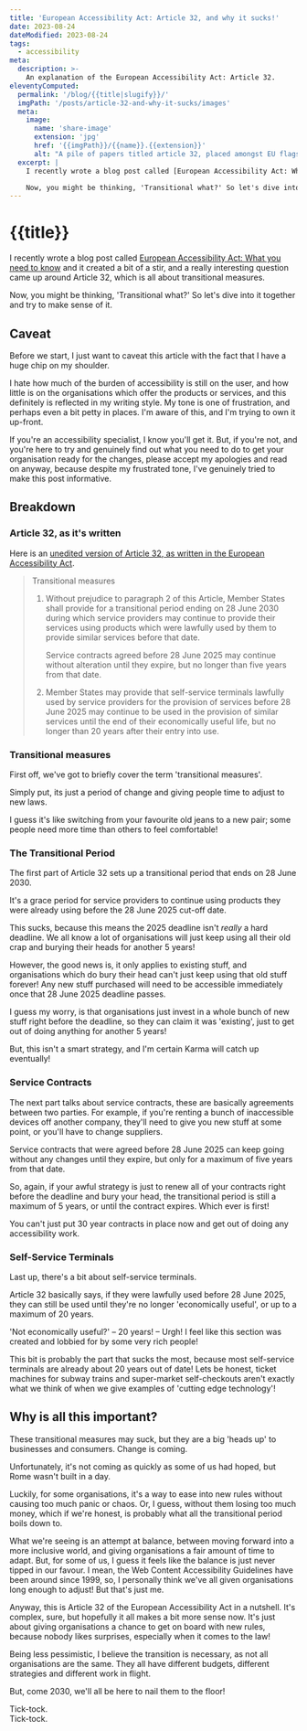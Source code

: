 ```yaml
---
title: 'European Accessibility Act: Article 32, and why it sucks!'
date: 2023-08-24
dateModified: 2023-08-24
tags:
  - accessibility
meta:
  description: >-
    An explanation of the European Accessibility Act: Article 32.
eleventyComputed:
  permalink: '/blog/{{title|slugify}}/'
  imgPath: '/posts/article-32-and-why-it-sucks/images'
  meta:
    image:
      name: 'share-image'
      extension: 'jpg'
      href: '{{imgPath}}/{{name}}.{{extension}}'
      alt: "A pile of papers titled article 32, placed amongst EU flags and gold trinkets."
  excerpt: |
    I recently wrote a blog post called [European Accessibility Act: What you need to know](/blog/european-accessibility-act-what-you-need-to-know/) and it created a bit of a stir, and a really interesting question came up around Article 32, which is all about transitional measures.

    Now, you might be thinking, 'Transitional what?' So let's dive into it together and try to make sense of it.
---
```

# {{title}}

I recently wrote a blog post called [European Accessibility Act: What you need to know](/blog/european-accessibility-act-what-you-need-to-know/) and it created a bit of a stir, and a really interesting question came up around Article 32, which is all about transitional measures.

Now, you might be thinking, 'Transitional what?' So let's dive into it together and try to make sense of it.

## Caveat
Before we start, I just want to caveat this article with the fact that I have a huge chip on my shoulder.

I hate how much of the burden of accessibility is still on the user, and how little is on the organisations which offer the products or services, and this definitely is reflected in my writing style. My tone is one of frustration, and perhaps even a bit petty in places. I'm aware of this, and I'm trying to own it up-front.

If you're an accessibility specialist, I know you'll get it. But, if you're not, and you're here to try and genuinely find out what you need to do to get your organisation ready for the changes, please accept my apologies and read on anyway, because despite my frustrated tone, I've genuinely tried to make this post informative.

## Breakdown

### Article 32, as it's written
Here is an [unedited version of Article 32, as written in the European Accessibility Act](https://eur-lex.europa.eu/legal-content/EN/TXT/?uri=CELEX%3A32019L0882#d1e2872-70-1). 

<blockquote cite="https://eur-lex.europa.eu/legal-content/EN/TXT/?uri=CELEX%3A32019L0882#d1e2872-70-1">
  <p>
    Transitional measures
  </p>
  <ol>
    <li>
      <p>
        Without prejudice to paragraph 2 of this Article, Member States shall provide for a transitional period ending on 28 June 2030 during which service providers may continue to provide their services using products which were lawfully used by them to provide similar services before that date.
      </p>
      <p>
        Service contracts agreed before 28 June 2025 may continue without alteration until they expire, but no longer than five years from that date.
      </p>
    </li>
    <li>
      <p>
        Member States may provide that self-service terminals lawfully used by service providers for the provision of services before 28 June 2025 may continue to be used in the provision of similar services until the end of their economically useful life, but no longer than 20 years after their entry into use.
      </p>
    </li>
  </ol>
</blockquote>


### Transitional measures
First off, we've got to briefly cover the term 'transitional measures'.

Simply put, its just a period of change and giving people time to adjust to new laws.

I guess it's like switching from your favourite old jeans to a new pair; some people need more time than others to feel comfortable!

### The Transitional Period
The first part of Article 32 sets up a transitional period that ends on 28 June 2030.

It's a grace period for service providers to continue using products they were already using before the 28 June 2025 cut-off date.

This sucks, because this means the 2025 deadline isn't *really* a hard deadline. We all know a lot of organisations will just keep using all their old crap and burying their heads for another 5 years!

However, the good news is, it only applies to existing stuff, and organisations which do bury their head can't just keep using that old stuff forever! Any new stuff purchased will need to be accessible immediately once that 28 June 2025 deadline passes.

I guess my worry, is that organisations just invest in a whole bunch of new stuff right before the deadline, so they can claim it was 'existing', just to get out of doing anything for another 5 years!

But, this isn't a smart strategy, and I'm certain Karma will catch up eventually!

### Service Contracts
The next part talks about service contracts, these are basically agreements between two parties. For example, if you're renting a bunch of inaccessible devices off another company, they'll need to give you new stuff at some point, or you'll have to change suppliers.

Service contracts that were agreed before 28 June 2025 can keep going without any changes until they expire, but only for a maximum of five years from that date. 

So, again, if your awful strategy is just to renew all of your contracts right before the deadline and bury your head, the transitional period is still a maximum of 5 years, or until the contract expires. Which ever is first!

You can't just put 30 year contracts in place now and get out of doing any accessibility work.

### Self-Service Terminals
Last up, there's a bit about self-service terminals.

Article 32 basically says, if they were lawfully used before 28 June 2025, they can still be used until they're no longer 'economically useful', or up to a maximum of 20 years.

'Not economically useful?' – 20 years! – Urgh! I feel like this section was created and lobbied for by some very rich people!

This bit is probably the part that sucks the most, because most self-service terminals are already about 20 years out of date! Lets be honest, ticket machines for subway trains and super-market self-checkouts aren't exactly what we think of when we give examples of 'cutting edge technology'!

## Why is all this important?
These transitional measures may suck, but they are a big 'heads up' to businesses and consumers. Change is coming.

Unfortunately, it's not coming as quickly as some of us had hoped, but Rome wasn't built in a day.

Luckily, for some organisations, it's a way to ease into new rules without causing too much panic or chaos. Or, I guess, without them losing too much money, which if we're honest, is probably what all the transitional period boils down to.

What we're seeing is an attempt at balance, between moving forward into a more inclusive world, and giving organisations a fair amount of time to adapt. But, for some of us, I guess it feels like the balance is just never tipped in our favour. I mean, the Web Content Accessibility Guidelines have been around since 1999, so, I personally think we've all given organisations long enough to adjust! But that's just me.

Anyway, this is Article 32 of the European Accessibility Act in a nutshell. It's complex, sure, but hopefully it all makes a bit more sense now. It's just about giving organisations a chance to get on board with new rules, because nobody likes surprises, especially when it comes to the law! 

Being less pessimistic, I believe the transition is necessary, as not all organisations are the same. They all have different budgets, different strategies and different work in flight.

But, come 2030, we'll all be here to nail them to the floor!
 
Tick-tock.    
Tick-tock.
